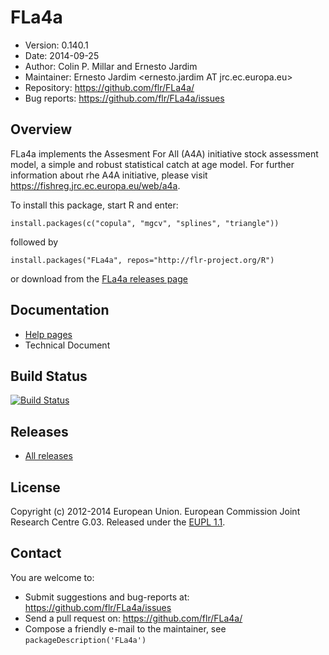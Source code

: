 # FLa4a
- Version: 0.140.1
- Date: 2014-09-25
- Author: Colin P. Millar and Ernesto Jardim
- Maintainer: Ernesto Jardim <ernesto.jardim AT jrc.ec.europa.eu>
- Repository: <https://github.com/flr/FLa4a/>
- Bug reports: <https://github.com/flr/FLa4a/issues>

## Overview
FLa4a implements the Assesment For All (A4A) initiative stock assessment model, a simple and robust statistical catch at age model. For further information about rhe A4A initiative, please visit <https://fishreg.jrc.ec.europa.eu/web/a4a>.

To install this package, start R and enter:

	install.packages(c("copula", "mgcv", "splines", "triangle"))

followed by

	install.packages("FLa4a", repos="http://flr-project.org/R")

or download from the [FLa4a releases page](https://github.com/flr/FLa4a/releases/latest)

## Documentation
- [Help pages](http://flr-project.org/FLa4a)
- Technical Document

## Build Status
[![Build Status](https://travis-ci.org/flr/FLa4a.svg?branch=master)](https://travis-ci.org/flr/FLa4a)

## Releases
- [All releases](https://github.com/flr/FLCore/releases/)

## License
Copyright (c) 2012-2014 European Union. European Commission Joint Research Centre G.03. Released under the [EUPL 1.1](http://ec.europa.eu/idabc/eupl).

## Contact
You are welcome to:

- Submit suggestions and bug-reports at: <https://github.com/flr/FLa4a/issues>
- Send a pull request on: <https://github.com/flr/FLa4a/>
- Compose a friendly e-mail to the maintainer, see `packageDescription('FLa4a')`

